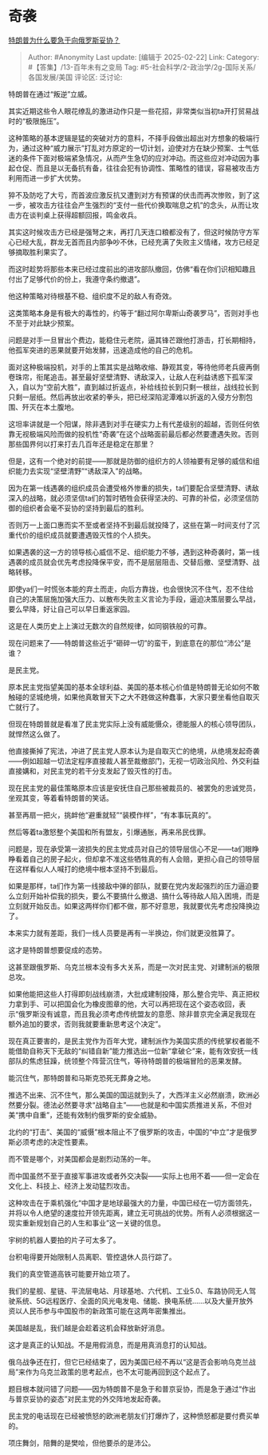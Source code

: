 # 奇袭
[特朗普为什么要急于向俄罗斯妥协？](https://www.zhihu.com/question/12578451726/answer/107145933736)

> Author: #Anonymity
> Last update: [编辑于 2025-02-22]
> Link:
> Category: #【答集】/13-百年未有之变局 
> Tag: #5-社会科学/2-政治学/2g-国际关系/各国发展/美国 
> 评论区:
> 泛讨论:

特朗普在通过“叛逆”立威。

其实近期这些令人眼花缭乱的激进动作只是一些花招，非常类似当初ta开打贸易战时的“极限施压”。

这种策略的基本逻辑是猛的突破对方的意料，不择手段做出超出对方想象的极端行为，通过这种“威力展示”打乱对方原定的一切计划，迫使对方在缺少预案、士气低迷的条件下面对极端紧急情况，从而产生急切的应对冲动。而这些应对冲动因为事起仓促、而且是以无备抗有备，往往会犯有协调性、策略性的错误，容易被攻击方利用而进一步扩大优势。

猝不及防吃了大亏，而首波应激反抗又遭到对方有预谋的伏击而再次惨败，到了这一步，被攻击方往往会产生强烈的“支付一些代价换取喘息之机”的念头，从而让攻击方在谈判桌上获得超额回报，鸣金收兵。

其实这时候攻击方已经是强弩之末，再打几天连口粮都没有了，但这时候防守方军心已经大乱，群龙无首而且内部争吵不休，已经充满了失败主义情绪，攻方已经足够摘取胜利果实了。

而这时趁势将那些本来已经过度前出的进攻部队撤回，仿佛“看在你们识相知趣且付出了足够代价的份上，我遵守条约撤退”。

他这种策略对待根基不稳、组织度不足的敌人有奇效。

这类策略本身是有极大的毒性的，约等于“翻过阿尔卑斯山奇袭罗马”，否则对手也不至于对此缺少预案。

问题是对手一旦冒出个费边，能稳住元老院，逼其锋芒跟他打游击，打长期相持，他孤军突进的恶果就要开始发酵，迅速造成他的自己的危机。

面对这种极端投机，对手的上策其实是战略收缩、静观其变，等待他师老兵疲再倒卷珠帘，衔尾追击。甚至最好坚壁清野、诱敌深入，让敌人在利益诱惑下孤军深入，自以为“空前大胜”，直到越过折返点，补给线拉长到只剩一根丝，战线拉长到只剩一层纸。然后再放出收紧的拳头，把已经深陷泥潭难以折返的入侵方分割包围、歼灭在本土腹地。

这坦率讲就是一个阳谋，除非遇到对手在硬实力上有代差级别的超越，否则任何依靠无视极端风险而做的投机性“奇袭”在这个战略面前最后都必然要遭遇失败。否则那些国界何以打来打去几百年还是稳定在那里？

但是，这有一个绝对的前提——那就是防御的组织方的人领袖要有足够的威信和组织能力去实现“坚壁清野”“诱敌深入”的战略。

因为在第一线遇袭的组织成员会遭受格外惨重的损失，ta们要配合坚壁清野、诱敌深入的战略，就必须坚信ta们的暂时牺牲会获得坚决的、可靠的补偿，必须坚信防御的组织者会毫不妥协的坚持到最后的胜利。

否则万一上面口惠而实不至或者坚持不到最后就投降了，这些在第一时间支付了沉重代价的组织成员就要遭遇毁灭性的个人损失。

如果遇袭的这一方的领导核心威信不足、组织能力不够，遇到这种奇袭时，第一线遇袭的成员就会优先考虑投降保平安，而不是层层阻击、交替后撤、坚壁清野、战略转移。

即使ya们一时慌张本能的弃土而走，向后方靠拢，也会很快沉不住气，忍不住给自己的决策层施加强大压力、以散布失败主义言论为手段，逼迫决策层要么早战，要么早降，好让自己可以早日重返家园。

这是在人类历史上上演过无数次的自然规律，如同钢铁般的可靠。

现在问题来了——特朗普这些近乎“砸碎一切”的蛮干，到底意在的那位“沛公”是谁？

是民主党。

原本民主党指望美国的基本全球利益、美国的基本核心价值是特朗普无论如何不敢触碰的坚城绝境，如果他真敢冒天下之大不韪做这种蠢事，大家只要坐看他自取灭亡就行了。

但现在特朗普就是看准了民主党实际上没有威能慑众，德能服人的核心领导团队，就悍然这么做了。

他直接撕掉了宪法，冲进了民主党人原本认为是自取灭亡的绝境，从绝境发起奇袭——例如超越一切法定程序直接裁人甚至裁撤部门，无视一切政治风险、外交利益直接媾和，对民主党的若干分支发起了毁灭性的打击。

现在民主党的最佳策略原本应该是安抚住自己那些被裁员的、被罢免的忠诚党员，坐观其变，等着看特朗普的笑话。

甚至再扇一把火，挑衅他“避重就轻”“装模作样”，“有本事玩真的”。

然后等着ta激怒整个美国和所有盟友，引爆通胀，再来吊民伐罪。

问题是，现在承受第一波损失的民主党成员对自己的领导层信心不足——ta们眼睁睁看着自己的房子起火，但却拿不准这些牺牲真的有人会赔，更担心自己的领导层在这样看似人人喊打的绝境中根本坚持不到最后。

如果是那样，ta们作为第一线接敌中弹的部队，就要在党内发起强烈的压力逼迫要么立刻开始补偿我的损失，要么不要搞什么撤退、搞什么等待敌人陷入困境，而是立刻就开始反击。如果这两样你们都不做，那不好意思，我就要优先考虑投降换边了。

本来实力就有差距，我们一线人员要是再有一半换边，你们就更没胜算了。

这才是特朗普想要促成的态势。

这甚至跟俄罗斯、乌克兰根本没有多大关系，而是一次对民主党、对建制派的极限总攻。

如果他能把这些人打得即刻战线崩溃，大批成建制投降，那么整合完毕、真正把权力拿到手、可以把国会化为橡皮图章的他，大可以再把现在这个姿态收回，表示“俄罗斯没有诚意，而且我必须考虑传统盟友的意愿、除非普京完全满足我现在额外追加的要求，否则我就要重新思考这个决定”。

现在真正要害的，是民主党作为百年大党，建制派作为美国实质的传统掌权者能不能借助自称天下无敌的“纠错自新”能力推选出一位新“拿破仑”来，能有效安抚一线部队的焦虑狂躁，统领整个阵营沉住气，等待特朗普的极端冒险的恶果发酵。

能沉住气，那特朗普和马斯克恐死无葬身之地。

推选不出来、沉不住气，那么美国的国运就到头了，大西洋主义必然崩溃，欧洲必然要分裂。德法必然要寻求“战略自主”——也就是和中国实质推进关系，不但对美“携中自重”，还能有效制约俄罗斯的安全威胁。

北约的“打击”、美国的“威慑”根本阻止不了俄罗斯的攻击，中国的“中立”才是俄罗斯必须考虑的决定性要素。

而不管是哪个，对美国都会是剧烈动荡的一年。

而中国虽然不至于直接军事进攻或者外交决裂——实际上也用不着——但一定会在文化上、科技上、经济上发动猛烈攻击。

这种攻击在于乘机强化“中国才是地球最强大的力量，中国已经在一切方面领先，并将以令人绝望的速度拉开领先距离，建立无可挑战的优势。所有人必须根据这一现实重新规划自己的人生和事业”这一关键的信息。

宇树的机器人要拍的片子可太多了。

台积电得要开始限制人员离职、管控退休人员行踪了。

我们的真空管道高铁可能要开始立项了。

我们的星舰、星链、平流层电站、月球基地、六代机、工业5.0、车路协同无人驾驶系统、5G远程医疗、全面的风光电发电、储能、换电系统……以及大量开放外资以人民币参与中国股市的新政策可能在这两年密集推出。

美国越是乱，我们越是会趁着这机会释放新好消息。

这才是真正的认知战。不是用假消息，而是用真消息打的认知战。

俄乌战争还在打，但它已经结束了，因为美国已经不再以“这是否会影响乌克兰战局”来作为乌克兰政策的思考起点，也不太可能再回到这个起点了。

题目根本就问错了问题——因为特朗普不是急于和普京妥协，而是急于通过“作出与普京妥协的姿态”对民主党的外交阵地发起奇袭。

民主党的电话现在已经被愤怒的欧洲老朋友们打爆炸了，这种愤怒都是要付费买单的。

项庄舞剑，陪舞的是樊哙，但他要杀的是沛公。
